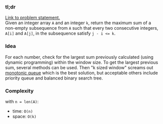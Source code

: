 ### tl;dr

[Link to problem statement.](https://leetcode.com/problems/constrained-subsequence-sum/)  
Given an integer array `A` and an integer `k`, return the maximum sum of a non-empty subsequence from `A` such that every two consecutive integers, `A[i]` and `A[j]`, in the subsequence satisfy `j - i <= k`.


### Idea

For each number, check for the largest sum previously calculated (using dynamic programming) within the window size. To get the largest previous sum, several methods can be used. Then "k sized window" screams out [monotonic queue](https://medium.com/algorithms-and-leetcode/monotonic-queue-explained-with-leetcode-problems-7db7c530c1d6) which is the best solution, but acceptable others include priority queue and balanced binary search tree.


### Complexity

with `n = len(A)`:
- time: `O(n)`
- space: `O(k)`
